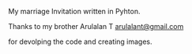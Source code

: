 My marriage Invitation written in Pyhton.

Thanks to my brother Arulalan T  <arulalant@gmail.com>

for devolping the code and creating images.
